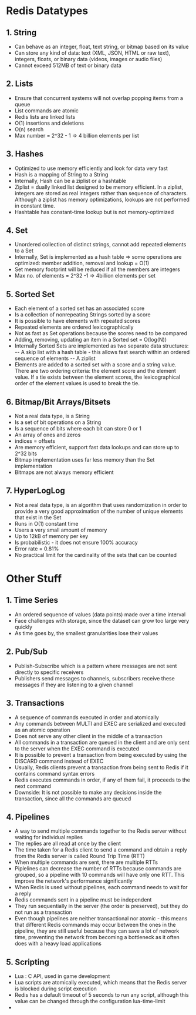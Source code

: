 # Redis Datatypes

## 1. String
- Can behave as an integer, float, text string, or bitmap based on its value
- Can store any kind of data: text (XML, JSON, HTML or raw text), integers, floats, or binary data (videos, images or audio files)
- Cannot exceed 512MB of text or binary data

## 2. Lists
- Ensure that concurrent systems will not overlap popping items from a queue
- List commands are atomic
- Redis lists are linked lists
- O(1) insertions and deletions
- O(n) search
- Max number = 2^32 - 1 => 4 billion elements per list

## 3. Hashes
- Optimized to use memory efficiently and look for data very fast
- Hash is a mapping of String to a String
- Internally, Hash can be a ziplist or a hashtable
- Ziplist = dually linked list designed to be memory efficient. In a ziplist, integers are stored as real integers rather than sequence of characters. Although a ziplist has memory optimizations, lookups are not performed in constant time.
- Hashtable has constant-time lookup but is not memory-optimized

## 4. Set
- Unordered collection of distinct strings, cannot add repeated elements to a Set
- Internally, Set is implemented as a hash table => some operations are optimized: member addition, removal and lookup = O(1)
- Set memory footprint will be reduced if all the members are integers
- Max no. of elements = 2^32 -1 => 4billion elements per set

## 5. Sorted Set
- Each element of a sorted set has an associated score
- Is a collection of nonrepeating Strings sorted by a score
- It is possible to have elements with repeated scores
- Repeated elements are ordered lexicographically
- Not as fast as Set operations because the scores need to be compared
- Adding, removing, updating an item in a Sorted set = O(log(N))
- Internally Sorted Sets are implemented as two separate data structures:
-- A skip list with a hash table - this allows fast search within an ordered sequence of elements
-- A ziplist
- Elements are added to a sorted set with a score and a string value. There are two ordering criteria: the element score and the element value. If a tie exists between the element scores, the lexicographical order of the element values is used to break the tie.

## 6. Bitmap/Bit Arrays/Bitsets
- Not a real data type, is a String
- Is a set of bit operations on a String
- Is a sequence of bits where each bit can store 0 or 1
- An array of ones and zeros
- indices = offsets
- Are memory efficient, support fast data lookups and can store up to 2^32 bits
- Bitmap implementation uses far less memory than the Set implementation
- Bitmaps are not always memory efficient

## 7. HyperLogLog
- Not a real data type, is an algorithm that uses randomization in order to provide a very good approximation of the number of unique elements that exist in the Set
- Runs in O(1) constant time
- Users a very small amount of memory
- Up to 12kB of memory per key
- Is probabilistic - it does not ensure 100% accuracy
- Error rate = 0.81%
- No practical limit for the cardinality of the sets that can be counted

# Other Stuff

## 1. Time Series
- An ordered sequence of values (data points) made over a time interval
- Face challenges with storage, since the dataset can grow too large very quickly
- As time goes by, the smallest granularities lose their values


## 2. Pub/Sub
- Publish-Subscribe which is a pattern where messages are not sent directly to specific receivers
- Publishers send messages to channels, subscribers receive these messages if they are listening to a given channel

## 3. Transactions
- A sequence of commands executed in order and atomically
- Any commands between MULTI and EXEC are serialized and executed as an atomic operation
- Does not serve any other client in the middle of a transaction
- All commands in a transaction are queued in the client and are only sent to the server when the EXEC command is executed
- It is possible to prevent a transaction from being executed by using the DISCARD command instead of EXEC
- Usually, Redis clients prevent a transaction from being sent to Redis if it contains command syntax errors
- Redis executes commands in order, if any of them fail, it proceeds to the next command
- Downside: It is not possible to make any decisions inside the transaction, since all the commands are queued

## 4. Pipelines
- A way to send multiple commands together to the Redis server without waiting for individual replies
- The replies are all read at once by the client
- The time taken for a Redis client to send a command and obtain a reply from the Redis server is called Round Trip Time (RTT)
- When multiple commands are sent, there are multiple RTTs
- Piplelines can decrease the number of RTTs because commands are grouped, so a pipeline with 10 commands will have only one RTT. This improve the network's performance significantly
- When Redis is used without pipelines, each command needs to wait for a reply
- Redis commands sent in a pipeline must be independent
- They run sequentially in the server (the order is preserved), but they do not run as a transaction
- Even though pipelines are neither transactional nor atomic - this means that different Redis commands may occur between the ones in the pipeline, they are still useful because they can save a lot of network time, preventing the network from becoming a bottleneck as it often does with a heavy load applications

## 5. Scripting
- Lua : C API, used in game development
- Lua scripts are atomically executed, which means that the Redis server is blocked during script execution
- Redis has a default timeout of 5 seconds to run any script, although this value can be changed through the configuration lua-time-limit
- 